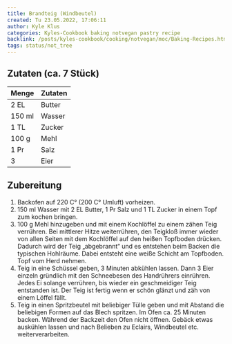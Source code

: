 ```yaml
---
title: Brandteig (Windbeutel)
created: Tu 23.05.2022, 17:06:11
author: Kyle Klus
categories: Kyles-Cookbook baking notvegan pastry recipe
backlink: /posts/kyles-cookbook/cooking/notvegan/moc/Baking-Recipes.html
tags: status/not_tree
---
```


## Zutaten (ca. 7 Stück)

| Menge            | Zutaten          |
| ---------------- | ---------------- |
| 2 EL             | Butter             |
| 150 ml                | Wasser           |
| 1 TL             | Zucker      |
| 100 g             | Mehl             |
| 1 Pr              | Salz            |
| 3             | Eier    |

## Zubereitung

1. Backofen auf 220 C° (200 C° Umluft) vorheizen.
2. 150 ml Wasser mit 2 EL Butter, 1 Pr Salz und 1 TL Zucker in einem Topf zum kochen bringen.
3. 100 g Mehl hinzugeben und mit einem Kochlöffel zu einem zähen Teig verrühren. Bei mittlerer Hitze weiterrühren, den Teigkloß immer wieder von allen Seiten mit dem Kochlöffel auf den heißen Topfboden drücken. Dadurch wird der Teig „abgebrannt“ und es entstehen beim Backen die typischen Hohlräume. Dabei entsteht eine weiße Schicht am Topfboden. Topf vom Herd nehmen.
4. Teig in eine Schüssel geben, 3 Minuten abkühlen lassen. Dann 3 Eier einzeln gründlich mit den Schneebesen des Handrührers einrühren. Jedes Ei solange verrühren, bis wieder ein geschmeidiger Teig entstanden ist. Der Teig ist fertig wenn er schön glänzt und zäh von einem Löffel fällt.
5. Teig in einen Spritzbeutel mit beliebiger Tülle geben und mit Abstand die beliebigen Formen auf das Blech spritzen. Im Ofen ca. 25 Minuten backen. Während der Backzeit den Ofen nicht öffnen. Gebäck etwas auskühlen lassen und nach Belieben zu Eclairs, Windbeutel etc. weiterverarbeiten.
